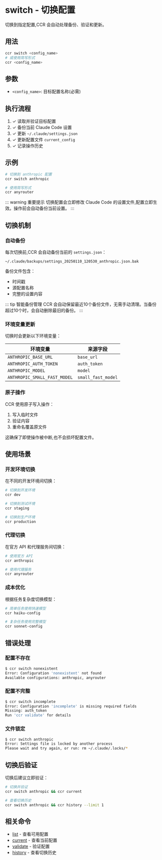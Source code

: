 # switch - 切换配置

切换到指定配置,CCR 会自动处理备份、验证和更新。

## 用法

```bash
ccr switch <config_name>
# 或使用简写形式
ccr <config_name>
```

## 参数

- `<config_name>`: 目标配置名称(必需)

## 执行流程

1. ✓ 读取并验证目标配置
2. ✓ 备份当前 Claude Code 设置
3. ✓ 更新 `~/.claude/settings.json`
4. ✓ 更新配置文件 `current_config`
5. ✓ 记录操作历史

## 示例

```bash
# 切换到 anthropic 配置
ccr switch anthropic

# 使用简写形式
ccr anyrouter
```

::: warning 重要提示
切换配置会立即修改 Claude Code 的设置文件,配置立即生效。操作前会自动备份当前设置。
:::

## 切换机制

### 自动备份

每次切换前,CCR 会自动备份当前的 `settings.json`：

```
~/.claude/backups/settings_20250110_120530_anthropic.json.bak
```

备份文件包含：
- 时间戳
- 源配置名称
- 完整的设置内容

::: tip 智能备份管理
CCR 会自动保留最近10个备份文件，无需手动清理。当备份超过10个时，会自动删除最旧的备份。
:::

### 环境变量更新

切换时会更新以下环境变量：

| 环境变量 | 来源字段 |
|---------|----------|
| `ANTHROPIC_BASE_URL` | `base_url` |
| `ANTHROPIC_AUTH_TOKEN` | `auth_token` |
| `ANTHROPIC_MODEL` | `model` |
| `ANTHROPIC_SMALL_FAST_MODEL` | `small_fast_model` |

### 原子操作

CCR 使用原子写入操作：
1. 写入临时文件
2. 验证内容
3. 重命名覆盖原文件

这确保了即使操作被中断,也不会损坏配置文件。

## 使用场景

### 开发环境切换

在不同的开发环境间切换：

```bash
# 切换到开发环境
ccr dev

# 切换到测试环境
ccr staging

# 切换到生产环境
ccr production
```

### 代理切换

在官方 API 和代理服务间切换：

```bash
# 使用官方 API
ccr anthropic

# 使用代理服务
ccr anyrouter
```

### 成本优化

根据任务复杂度切换模型：

```bash
# 简单任务使用快速模型
ccr haiku-config

# 复杂任务使用完整模型
ccr sonnet-config
```

## 错误处理

### 配置不存在

```bash
$ ccr switch nonexistent
Error: Configuration 'nonexistent' not found
Available configurations: anthropic, anyrouter
```

### 配置不完整

```bash
$ ccr switch incomplete
Error: Configuration 'incomplete' is missing required fields
Missing: auth_token
Run 'ccr validate' for details
```

### 文件锁定

```bash
$ ccr switch anthropic
Error: Settings file is locked by another process
Please wait and try again, or run: rm ~/.claude/.locks/*
```

## 切换后验证

切换后建议立即验证：

```bash
# 切换并验证
ccr switch anthropic && ccr current

# 查看切换历史
ccr switch anthropic && ccr history --limit 1
```

## 相关命令

- [list](./list) - 查看可用配置
- [current](./current) - 查看当前配置
- [validate](./validate) - 验证配置
- [history](./history) - 查看切换历史
